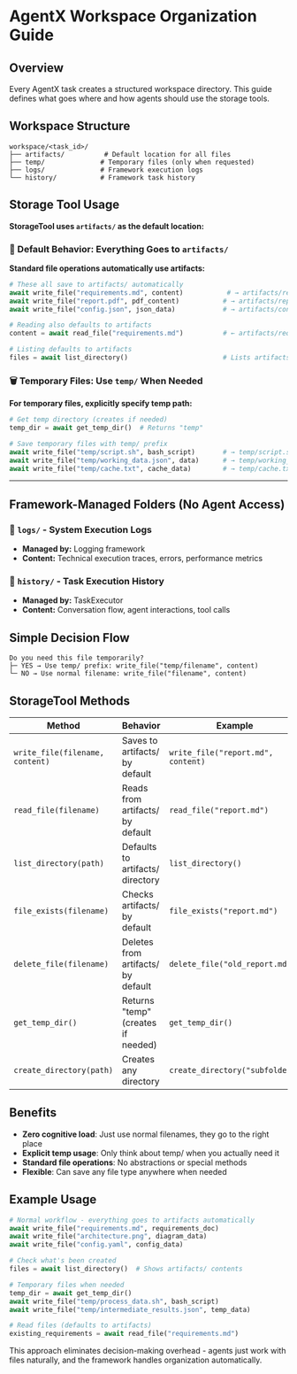 # AgentX Workspace Organization Guide

## Overview

Every AgentX task creates a structured workspace directory. This guide defines what goes where and how agents should use the storage tools.

## Workspace Structure

```
workspace/<task_id>/
├── artifacts/          # Default location for all files
├── temp/              # Temporary files (only when requested)
├── logs/              # Framework execution logs
└── history/           # Framework task history
```

## Storage Tool Usage

**StorageTool uses `artifacts/` as the default location:**

### 📄 Default Behavior: Everything Goes to `artifacts/`

**Standard file operations automatically use artifacts:**

```python
# These all save to artifacts/ automatically
await write_file("requirements.md", content)           # → artifacts/requirements.md
await write_file("report.pdf", pdf_content)           # → artifacts/report.pdf
await write_file("config.json", json_data)            # → artifacts/config.json

# Reading also defaults to artifacts
content = await read_file("requirements.md")          # ← artifacts/requirements.md

# Listing defaults to artifacts
files = await list_directory()                        # Lists artifacts/ contents
```

### 🗑️ Temporary Files: Use `temp/` When Needed

**For temporary files, explicitly specify temp path:**

```python
# Get temp directory (creates if needed)
temp_dir = await get_temp_dir()  # Returns "temp"

# Save temporary files with temp/ prefix
await write_file("temp/script.sh", bash_script)       # → temp/script.sh
await write_file("temp/working_data.json", data)      # → temp/working_data.json
await write_file("temp/cache.txt", cache_data)        # → temp/cache.txt
```

---

## Framework-Managed Folders (No Agent Access)

### 📝 `logs/` - System Execution Logs

- **Managed by:** Logging framework
- **Content:** Technical execution traces, errors, performance metrics

### 🔄 `history/` - Task Execution History

- **Managed by:** TaskExecutor
- **Content:** Conversation flow, agent interactions, tool calls

## Simple Decision Flow

```
Do you need this file temporarily?
├─ YES → Use temp/ prefix: write_file("temp/filename", content)
└─ NO → Use normal filename: write_file("filename", content)
```

## StorageTool Methods

| Method                          | Behavior                           | Example                            |
| ------------------------------- | ---------------------------------- | ---------------------------------- |
| `write_file(filename, content)` | Saves to artifacts/ by default     | `write_file("report.md", content)` |
| `read_file(filename)`           | Reads from artifacts/ by default   | `read_file("report.md")`           |
| `list_directory(path)`          | Defaults to artifacts/ directory   | `list_directory()`                 |
| `file_exists(filename)`         | Checks artifacts/ by default       | `file_exists("report.md")`         |
| `delete_file(filename)`         | Deletes from artifacts/ by default | `delete_file("old_report.md")`     |
| `get_temp_dir()`                | Returns "temp" (creates if needed) | `get_temp_dir()`                   |
| `create_directory(path)`        | Creates any directory              | `create_directory("subfolder")`    |

## Benefits

- **Zero cognitive load**: Just use normal filenames, they go to the right place
- **Explicit temp usage**: Only think about temp/ when you actually need it
- **Standard file operations**: No abstractions or special methods
- **Flexible**: Can save any file type anywhere when needed

## Example Usage

```python
# Normal workflow - everything goes to artifacts automatically
await write_file("requirements.md", requirements_doc)
await write_file("architecture.png", diagram_data)
await write_file("config.yaml", config_data)

# Check what's been created
files = await list_directory()  # Shows artifacts/ contents

# Temporary files when needed
temp_dir = await get_temp_dir()
await write_file("temp/process_data.sh", bash_script)
await write_file("temp/intermediate_results.json", temp_data)

# Read files (defaults to artifacts)
existing_requirements = await read_file("requirements.md")
```

This approach eliminates decision-making overhead - agents just work with files naturally, and the framework handles organization automatically.
